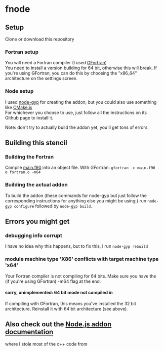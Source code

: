 # fnode

## Setup

Clone or download this repository

### Fortran setup

You will need a Fortran compiler (I used [GFortran](https://gcc.gnu.org/wiki/GFortran))  
You need to install a version building for 64 bit, otherwise this will break. If you're using GFortran, you can do this by choosing the "x86_64" architecture on the settings screen.

### Node setup

I used [node-gyp](https://github.com/nodejs/node-gyp) for creating the addon, but you could also use something like [CMake.js](https://github.com/cmake-js/cmake-js)  
For whichever you choose to use, just follow all the instructions on its Github page to install it.  

Note: don't try to actually build the addon yet, you'll get tons of errors.

## Building this stencil

### Building the Fortran

Compile [main.f90](./src/main.f90) into an object file. With GFortran: `gfortran -c main.f90 -o fortran.o -m64`  

### Building the actual addon

To build the addon (these commands for node-gyp but just follow the corresponding instructions for anything else you might be using,) run `node-gyp configure` followed by `node-gyp build`.

## Errors you might get

### debugging info corrupt

I have no idea why this happens, but to fix this, I run `node-gyp rebuild`

### module machine type 'X86' conflicts with target machine type 'x64'

Your Fortran compiler is not compiling for 64 bits. Make sure you have the (if you're using GFortran) -m64 flag at the end.

#### sorry, unimplemented: 64 bit mode not compiled in

If compiling with GFortran, this means you've installed the 32 bit architecture. Reinstall it with 64 bit architecture (see above).

## Also check out the [Node.js addon documentation](https://nodejs.org/api/addons.html)

where I stole most of the c++ code from
